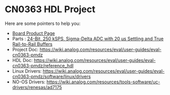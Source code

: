 # CN0363 HDL Project

Here are some pointers to help you:
  * [Board Product Page](https://www.analog.com/CN0363)
  * Parts : [24-Bit, 250 kSPS, Sigma-Delta ADC with 20 µs Settling and True Rail-to-Rail Buffers](https://www.analog.com/AD7175-2)
  * Project Doc: https://wiki.analog.com/resources/eval/user-guides/eval-cn0363-pmdz
  * HDL Doc: https://wiki.analog.com/resources/eval/user-guides/eval-cn0363-pmdz/reference_hdl
  * Linux Drivers: https://wiki.analog.com/resources/eval/user-guides/eval-cn0363-pmdz/software/linux/drivers
  * NO-OS Drivers: https://wiki.analog.com/resources/tools-software/uc-drivers/renesas/ad7175
